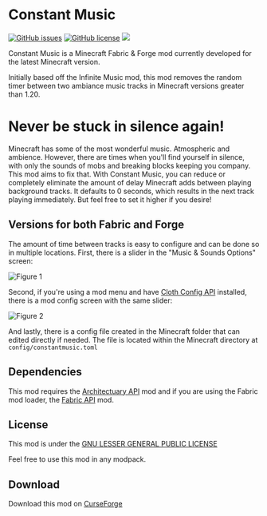 # Constant Music

[![GitHub issues](https://img.shields.io/github/issues/odinokland/constant-music?style=flat-square)](https://github.com/odinokland/constant-music/issues)
[![GitHub license](https://img.shields.io/github/license/odinokland/constant-music?color=0690ff&style=flat-square)](https://github.com/odinokland/constant-music/blob/main/LICENSE.md)
[![](https://cf.way2muchnoise.eu/constant-music.svg?badge_style=flat)](https://www.curseforge.com/minecraft/mc-mods/constant-music)

Constant Music is a Minecraft Fabric & Forge mod currently developed for the latest Minecraft version.

Initially based off the Infinite Music mod, this mod removes the random timer between two ambiance music tracks in Minecraft versions greater than 1.20.

Never be stuck in silence again!
================================


Minecraft has some of the most wonderful music. Atmospheric and ambience. However, there are times when you'll find yourself in silence, with only the sounds of mobs and breaking blocks keeping you company. This mod aims to fix that. With Constant Music, you can reduce or completely eliminate the amount of delay Minecraft adds between playing background tracks. It defaults to 0 seconds, which results in the next track playing immediately. But feel free to set it higher if you desire!

## Versions for both Fabric and Forge


The amount of time between tracks is easy to configure and can be done so in multiple locations. First, there is a slider in the "Music & Sounds Options" screen:

![Figure 1](https://raw.github.com/odinokland/constant-music/main/images/EndlessMusic1.png "Figure 1")

Second, if you're using a mod menu and have [Cloth Config API](https://modrinth.com/mod/cloth-config) installed, there is a mod config screen with the same slider:

![Figure 2](https://raw.github.com/odinokland/constant-music/main/images/EndlessMusic2.png "Figure 2")

And lastly, there is a config file created in the Minecraft folder that can edited directly if needed. The file is located within the Minecraft directory at `config/constantmusic.toml`


## Dependencies

This mod requires the [Architectuary API](https://modrinth.com/mod/architectury-api) mod and if you are using the Fabric mod loader, the [Fabric API](https://modrinth.com/mod/fabric-api) mod.

## License

This mod is under the [GNU LESSER GENERAL PUBLIC LICENSE](https://www.curseforge.com/project/949032/license)

Feel free to use this mod in any modpack.

## Download

Download this mod on [CurseForge](https://www.curseforge.com/minecraft/mc-mods/constant-music)